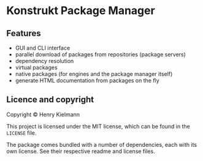 Konstrukt Package Manager
=========================


## Features

- GUI and CLI interface
- parallel download of packages from repositories (package servers)
- dependency resolution
- virtual packages
- native packages (for engines and the package manager itself)
- generate HTML documentation from packages on the fly


## Licence and copyright

Copyright © Henry Kielmann

This project is licensed under the MIT license, which can be found in the
`LICENSE` file.

The package comes bundled with a number of dependencies, each with its own license.
See their respective readme and license files.
